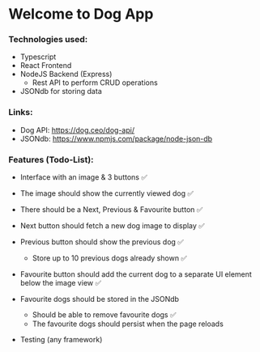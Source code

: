 # Welcome to Dog App

### Technologies used:
- Typescript
- React Frontend
- NodeJS Backend (Express)
    - Rest API to perform CRUD operations
- JSONdb for storing data

### Links:
- Dog API: https://dog.ceo/dog-api/
- JSONdb: https://www.npmjs.com/package/node-json-db

### Features (Todo-List):
-  Interface with an image & 3 buttons ✅
- The image should show the currently viewed dog ✅
- There should be a Next, Previous & Favourite button ✅
- Next button should fetch a new dog image to display ✅
- Previous button should show the previous dog ✅
    - Store up to 10 previous dogs already shown ✅
- Favourite button should add the current dog to a separate UI element below the image view ✅


- Favourite dogs should be stored in the JSONdb
    - Should be able to remove favourite dogs ✅
    - The favourite dogs should persist when the page reloads


- Testing (any framework)
